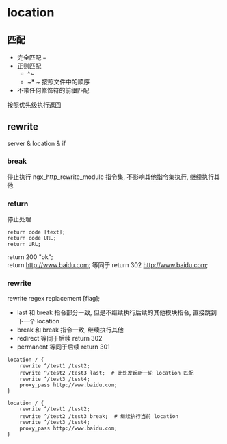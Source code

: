 # location

## 匹配

- 完全匹配 `=`
- 正则匹配
  - ^~
  - ~\* ~ 按照文件中的顺序
- 不带任何修饰符的前缀匹配

按照优先级执行返回

## rewrite

server & location & if

### break

停止执行 ngx_http_rewrite_module 指令集, 不影响其他指令集执行, 继续执行其他

### return

停止处理

```
return code [text];
return code URL;
return URL;
```

return 200 "ok";  
return http://www.baidu.com; 等同于 return 302 http://www.baidu.com;

### rewrite

rewrite regex replacement [flag];

- last     和 break 指令部分一致, 但是不继续执行后续的其他模块指令, 直接跳到下一个 location
- break    和 break 指令一致, 继续执行其他
- redirect 等同于后续 return 302
- permanent 等同于后续 return 301


```
location / {
    rewrite ^/test1 /test2;
    rewrite ^/test2 /test3 last;  # 此处发起新一轮 location 匹配
    rewrite ^/test3 /test4;
    proxy_pass http://www.baidu.com;
}

location / {
    rewrite ^/test1 /test2;
    rewrite ^/test2 /test3 break;  # 继续执行当前 location
    rewrite ^/test3 /test4;
    proxy_pass http://www.baidu.com;
}
```
